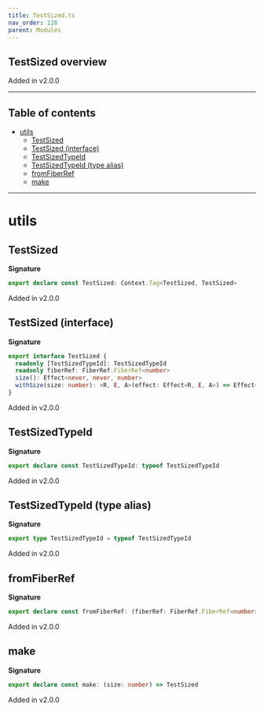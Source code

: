 ```yaml
---
title: TestSized.ts
nav_order: 128
parent: Modules
---
```


## TestSized overview

Added in v2.0.0

---

<h2 class="text-delta">Table of contents</h2>

- [utils](#utils)
  - [TestSized](#testsized)
  - [TestSized (interface)](#testsized-interface)
  - [TestSizedTypeId](#testsizedtypeid)
  - [TestSizedTypeId (type alias)](#testsizedtypeid-type-alias)
  - [fromFiberRef](#fromfiberref)
  - [make](#make)

---

# utils

## TestSized

**Signature**

```ts
export declare const TestSized: Context.Tag<TestSized, TestSized>
```

Added in v2.0.0

## TestSized (interface)

**Signature**

```ts
export interface TestSized {
  readonly [TestSizedTypeId]: TestSizedTypeId
  readonly fiberRef: FiberRef.FiberRef<number>
  size(): Effect<never, never, number>
  withSize(size: number): <R, E, A>(effect: Effect<R, E, A>) => Effect<R, E, A>
}
```

Added in v2.0.0

## TestSizedTypeId

**Signature**

```ts
export declare const TestSizedTypeId: typeof TestSizedTypeId
```

Added in v2.0.0

## TestSizedTypeId (type alias)

**Signature**

```ts
export type TestSizedTypeId = typeof TestSizedTypeId
```

Added in v2.0.0

## fromFiberRef

**Signature**

```ts
export declare const fromFiberRef: (fiberRef: FiberRef.FiberRef<number>) => TestSized
```

Added in v2.0.0

## make

**Signature**

```ts
export declare const make: (size: number) => TestSized
```

Added in v2.0.0
